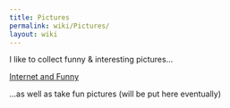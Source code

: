 ```yaml
---
title: Pictures
permalink: wiki/Pictures/
layout: wiki
---
```


I like to collect funny & interesting pictures...

[Internet and Funny](/wiki/Pictures/Internet_and_Funny "wikilink")

...as well as take fun pictures (will be put here eventually)
